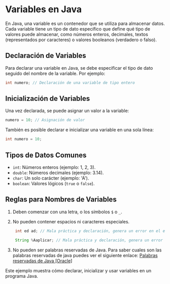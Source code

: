 # Variables en Java

En Java, una variable es un contenedor que se utiliza para almacenar datos. Cada variable tiene un tipo de dato específico que define qué tipo de valores puede almacenar, como números enteros, decimales, textos (representados por caracteres) o valores booleanos (verdadero o falso).

## Declaración de Variables
Para declarar una variable en Java, se debe especificar el tipo de dato seguido del nombre de la variable. Por ejemplo:
```java
int numero; // Declaración de una variable de tipo entero
```

## Inicialización de Variables
Una vez declarada, se puede asignar un valor a la variable:
```java
numero = 10; // Asignación de valor
```
También es posible declarar e inicializar una variable en una sola línea:
```java
int numero = 10;
```

## Tipos de Datos Comunes
- `int`: Números enteros (ejemplo: 1, 2, 3).
- `double`: Números decimales (ejemplo: 3.14).
- `char`: Un solo carácter (ejemplo: 'A').
- `boolean`: Valores lógicos (`true` o `false`).

## Reglas para Nombres de Variables
1. Deben comenzar con una letra, o los símbolos `$` o `_`.
2. No pueden contener espacios ni caracteres especiales.
   
   ```java
    int ed ad; // Mala práctica y declaración, genera un error en el editor.

    String %Aaplicar; // Mala práctica y declaración, genera un error en el editor. 
   ```

3. No pueden ser palabras reservadas de Java. Para saber cuales son las palabras reservadas de java puedes ver el siguiente enlace: [Palabras reservadas de Java [Oracle]](https://docs.oracle.com/javase/tutorial/java/nutsandbolts/_keywords.html)

Este ejemplo muestra cómo declarar, inicializar y usar variables en un programa Java.